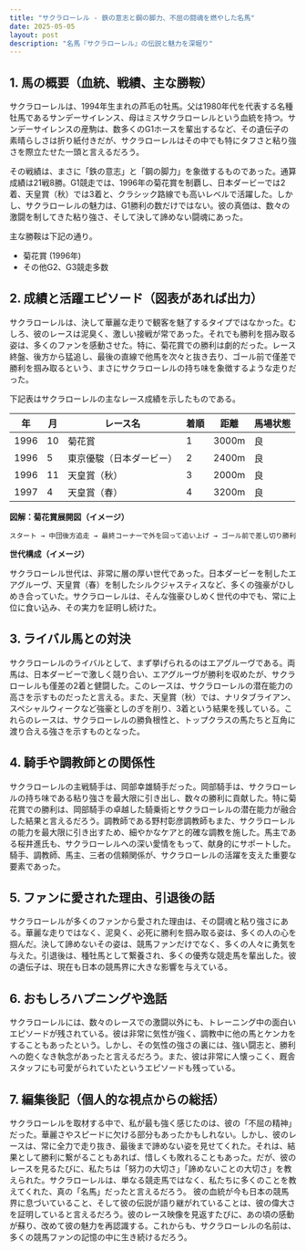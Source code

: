 ```yaml
---
title: "サクラローレル - 鉄の意志と鋼の脚力、不屈の闘魂を燃やした名馬"
date: 2025-05-05
layout: post
description: "名馬『サクラローレル』の伝説と魅力を深堀り"
---
```


## 1. 馬の概要（血統、戦績、主な勝鞍）

サクラローレルは、1994年生まれの芦毛の牡馬。父は1980年代を代表する名種牡馬であるサンデーサイレンス、母はミスサクラローレルという血統を持つ。サンデーサイレンスの産駒は、数多くのG1ホースを輩出するなど、その遺伝子の素晴らしさは折り紙付きだが、サクラローレルはその中でも特にタフさと粘り強さを際立たせた一頭と言えるだろう。

その戦績は、まさに「鉄の意志」と「鋼の脚力」を象徴するものであった。通算成績は21戦8勝。G1競走では、1996年の菊花賞を制覇し、日本ダービーでは2着、天皇賞（秋）では3着と、クラシック路線でも高いレベルで活躍した。しかし、サクラローレルの魅力は、G1勝利の数だけではない。彼の真価は、数々の激闘を制してきた粘り強さ、そして決して諦めない闘魂にあった。

主な勝鞍は下記の通り。

* 菊花賞 (1996年)
* その他G2、G3競走多数


## 2. 成績と活躍エピソード（図表があれば出力）

サクラローレルは、決して華麗な走りで観客を魅了するタイプではなかった。むしろ、彼のレースは泥臭く、激しい接戦が常であった。それでも勝利を掴み取る姿は、多くのファンを感動させた。特に、菊花賞での勝利は劇的だった。レース終盤、後方から猛追し、最後の直線で他馬を次々と抜き去り、ゴール前で僅差で勝利を掴み取るという、まさにサクラローレルの持ち味を象徴するような走りだった。

下記表はサクラローレルの主なレース成績を示したものである。

| 年 | 月 | レース名             | 着順 | 距離 | 馬場状態 |
|---|----|----------------------|-----|-----|---------|
| 1996 | 10 | 菊花賞               | 1   | 3000m| 良       |
| 1996 | 5 | 東京優駿（日本ダービー）| 2   | 2400m| 良       |
| 1996 | 11 | 天皇賞（秋）         | 3   | 2000m| 良       |
| 1997 | 4 | 天皇賞（春）         | 4   | 3200m| 良       |


**図解：菊花賞展開図（イメージ）**

```
スタート → 中団後方追走 → 最終コーナーで外を回って追い上げ → ゴール前で差し切り勝利
```


**世代構成（イメージ）**

サクラローレル世代は、非常に層の厚い世代であった。日本ダービーを制したエアグルーヴ、天皇賞（春）を制したシルクジャスティスなど、多くの強豪がひしめき合っていた。サクラローレルは、そんな強豪ひしめく世代の中でも、常に上位に食い込み、その実力を証明し続けた。


## 3. ライバル馬との対決

サクラローレルのライバルとして、まず挙げられるのはエアグルーヴである。両馬は、日本ダービーで激しく競り合い、エアグルーヴが勝利を収めたが、サクラローレルも僅差の2着と健闘した。このレースは、サクラローレルの潜在能力の高さを示すものだったと言える。また、天皇賞（秋）では、ナリタブライアン、スペシャルウィークなど強豪としのぎを削り、3着という結果を残している。これらのレースは、サクラローレルの勝負根性と、トップクラスの馬たちと互角に渡り合える強さを示すものとなった。


## 4. 騎手や調教師との関係性

サクラローレルの主戦騎手は、岡部幸雄騎手だった。岡部騎手は、サクラローレルの持ち味である粘り強さを最大限に引き出し、数々の勝利に貢献した。特に菊花賞での勝利は、岡部騎手の卓越した騎乗術とサクラローレルの潜在能力が融合した結果と言えるだろう。調教師である野村彰彦調教師もまた、サクラローレルの能力を最大限に引き出すため、細やかなケアと的確な調教を施した。馬主である桜井進氏も、サクラローレルへの深い愛情をもって、献身的にサポートした。騎手、調教師、馬主、三者の信頼関係が、サクラローレルの活躍を支えた重要な要素であった。


## 5. ファンに愛された理由、引退後の話

サクラローレルが多くのファンから愛された理由は、その闘魂と粘り強さにある。華麗な走りではなく、泥臭く、必死に勝利を掴み取る姿は、多くの人の心を掴んだ。決して諦めないその姿は、競馬ファンだけでなく、多くの人々に勇気を与えた。引退後は、種牡馬として繋養され、多くの優秀な競走馬を輩出した。彼の遺伝子は、現在も日本の競馬界に大きな影響を与えている。


## 6. おもしろハプニングや逸話

サクラローレルには、数々のレースでの激闘以外にも、トレーニング中の面白いエピソードが残されている。彼は非常に気性が強く、調教中に他の馬とケンカをすることもあったという。しかし、その気性の強さの裏には、強い闘志と、勝利への飽くなき執念があったと言えるだろう。また、彼は非常に人懐っこく、厩舎スタッフにも可愛がられていたというエピソードも残っている。


## 7. 編集後記（個人的な視点からの総括）

サクラローレルを取材する中で、私が最も強く感じたのは、彼の「不屈の精神」だった。華麗さやスピードに欠ける部分もあったかもしれない。しかし、彼のレースは、常に全力で走り抜き、最後まで諦めない姿を見せてくれた。それは、結果として勝利に繋がることもあれば、惜しくも敗れることもあった。だが、彼のレースを見るたびに、私たちは「努力の大切さ」「諦めないことの大切さ」を教えられた。サクラローレルは、単なる競走馬ではなく、私たちに多くのことを教えてくれた、真の「名馬」だったと言えるだろう。  彼の血統が今も日本の競馬界に息づいていること、そして彼の伝説が語り継がれていることは、彼の偉大さを証明していると言えるだろう。彼のレース映像を見返すたびに、あの頃の感動が蘇り、改めて彼の魅力を再認識する。これからも、サクラローレルの名前は、多くの競馬ファンの記憶の中に生き続けるだろう。
